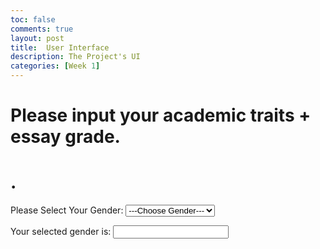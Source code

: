 ```yaml
---
toc: false
comments: true
layout: post
title:  User Interface
description: The Project's UI
categories: [Week 1]
---
```


# Please input your academic traits + essay grade. 
# .


<html>
<script>
function gen()
{
var genderList=document.getElementById("genderList");
document.getElementById("gender").value=genderList.options[genderList.selectedIndex].text;
}
</script>
<body>
<form>
Please Select Your Gender:
<select id="genderList" onchange="gen()">
    <option> ---Choose Gender--- </option>  
    <option> Male </option>  
    <option> Female </option>  
</select>
<p>Your selected gender is: <input type = "text" id = "gender" size = "20"></p>
</form>

</body>
</html>


